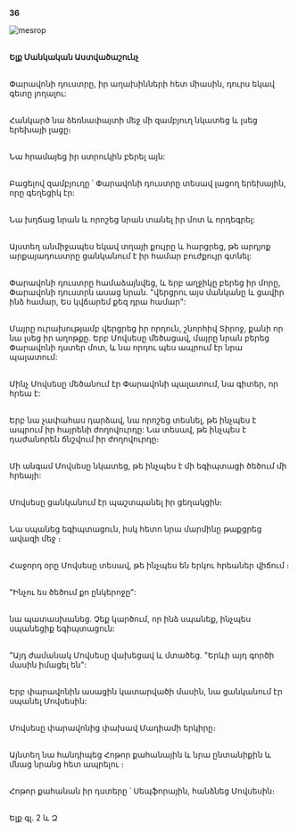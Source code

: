 **36**

![mesrop](https://volamar.ru/audio_video/foto/01/detbible/B84.BMP)

\
**Ելք Մանկական Աստվածաշունչ**

\
Փարավոնի դուստրը, իր աղախինների հետ միասին, դուրս եկավ գետը լողալու:

\
Հանկարծ նա ձեռնափայտի մեջ մի զամբյուղ նկատեց և լսեց երեխայի լացը։

\
Նա հրամայեց իր ստրուկին բերել այն:

\
Բացելով զամբյուղը ՝ Փարավոնի դուստրը տեսավ լացող երեխային, որը գեղեցիկ էր:

\
Նա խղճաց նրան և որոշեց նրան տանել իր մոտ և որդեգրել:

\
Այստեղ անմիջապես եկավ տղայի քույրը և հարցրեց, թե արդյոք արքայադուստրը ցանկանում է իր համար բուժքույր գտնել:

\
Փարավոնի դուստրը համաձայնվեց, և երբ աղջիկը բերեց իր մորը, Փարավոնի դուստրն ասաց նրան. "վերցրու այս մանկանը և ցավիր ինձ համար, Ես կվճարեմ քեզ դրա համար":

\
Մայրը ուրախությամբ վերցրեց իր որդուն, շնորհիվ Տիրոջ, քանի որ նա լսեց իր աղոթքը. Երբ Մովսեսը մեծացավ, մայրը նրան բերեց Փարավոնի դստեր մոտ, և նա որդու պես ապրում էր նրա պալատում:

\
Մինչ Մովսեսը մեծանում էր Փարավոնի պալատում, նա գիտեր, որ հրեա է:

\
Երբ նա չափահաս դարձավ, նա որոշեց տեսնել, թե ինչպես է ապրում իր հայրենի ժողովուրդը: Նա տեսավ, թե ինչպես է դաժանորեն ճնշվում իր ժողովուրդը։

\
Մի անգամ Մովսեսը նկատեց, թե ինչպես է մի եգիպտացի ծեծում մի հրեայի:

\
Մովսեսը ցանկանում էր պաշտպանել իր ցեղակցին։

\
Նա սպանեց եգիպտացուն, իսկ հետո նրա մարմինը թաքցրեց ավազի մեջ ։

\
Հաջորդ օրը Մովսեսը տեսավ, թե ինչպես են երկու հրեաներ վիճում ։

\
"Ինչու ես ծեծում քո ընկերոջը":

\
նա պատասխանեց. Չեք կարծում, որ ինձ սպանեք, ինչպես սպանեցիք եգիպտացուն:

\
"Այդ ժամանակ Մովսեսը վախեցավ և մտածեց. "Երևի այդ գործի մասին իմացել են":

\
Երբ փարավոնին ասացին կատարվածի մասին, նա ցանկանում էր սպանել Մովսեսին:

\
Մովսեսը փարավոնից փախավ Մադիամի երկիրը։

\
Այնտեղ նա հանդիպեց Հոթոր քահանային և նրա ընտանիքին և մնաց նրանց հետ ապրելու ։

\
Հոթոր քահանան իր դստերը ՝ Սեպֆորային, հանձնեց Մովսեսին։

\
Ելք գլ. 2 և Զ
